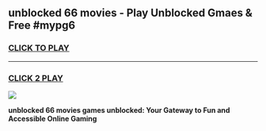
## unblocked 66 movies - Play Unblocked Gmaes & Free #mypg6
<h3>
<a href="https://news.freeplayer.one?title=unblocked_66_movies&ref=24F">CLICK TO PLAY</a></h3>
<hr>

<h3>
<a href="https://news.freeplayer.one?title=unblocked_66_movies&ref=24F">CLICK 2 PLAY</a>
  
</h3>

<a href="https://news.freeplayer.one?title=unblocked_66_movies&ref=24F/"><img src="https://clearcache.store/games.png"></a>


**unblocked 66 movies games unblocked: Your Gateway to Fun and Accessible Online Gaming**
